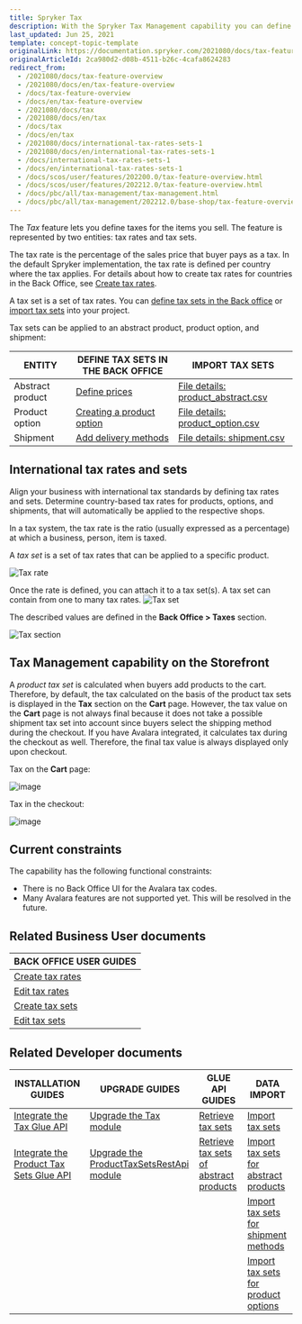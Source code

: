 ```yaml
---
title: Spryker Tax
description: With the Spryker Tax Management capability you can define taxes for the items you sell.
last_updated: Jun 25, 2021
template: concept-topic-template
originalLink: https://documentation.spryker.com/2021080/docs/tax-feature-overview
originalArticleId: 2ca980d2-d08b-4511-b26c-4cafa8624283
redirect_from:
  - /2021080/docs/tax-feature-overview
  - /2021080/docs/en/tax-feature-overview
  - /docs/tax-feature-overview
  - /docs/en/tax-feature-overview
  - /2021080/docs/tax
  - /2021080/docs/en/tax
  - /docs/tax
  - /docs/en/tax
  - /2021080/docs/international-tax-rates-sets-1
  - /2021080/docs/en/international-tax-rates-sets-1
  - /docs/international-tax-rates-sets-1
  - /docs/en/international-tax-rates-sets-1
  - /docs/scos/user/features/202200.0/tax-feature-overview.html
  - /docs/scos/user/features/202212.0/tax-feature-overview.html
  - /docs/pbc/all/tax-management/tax-management.html
  - /docs/pbc/all/tax-management/202212.0/base-shop/tax-feature-overview.html
---
```


The *Tax* feature lets you define taxes for the items you sell. The feature is represented by two entities: tax rates and tax sets.

The tax rate is the percentage of the sales price that buyer pays as a tax. In the default Spryker implementation, the tax rate is defined per country where the tax applies. For details about how to create tax rates for countries in the Back Office, see [Create tax rates](/docs/pbc/all/tax-management/{{site.version}}/spryker-tax/spryker-tax/configure-spryker-tax/create-tax-rates.html).

A tax set is a set of tax rates. You can [define tax sets in the Back office](/docs/pbc/all/tax-management/{{site.version}}/spryker-tax/spryker-tax/configure-spryker-tax/create-tax-sets.html) or [import tax sets](/docs/pbc/all/tax-management/{{site.version}}/base-shop/import-and-export-data/import-file-details-tax-sets.csv.html) into your project.

Tax sets can be applied to an abstract product, product option, and shipment:


| ENTITY | DEFINE TAX SETS IN THE BACK OFFICE  | IMPORT TAX SETS |
| --- | --- | --- |
| Abstract product | [Define prices](/docs/pbc/all/product-information-management/{{page.version}}/spryker-tax/configure-spryker-tax/products/manage-abstract-products-and-product-bundles/create-abstract-products-and-product-bundles.html#define-prices) | [File details: product_abstract.csv](/docs/pbc/all/product-information-management/{{site.version}}/base-shop/import-and-export-data/products-data-import/import-file-details-product-abstract.csv.html) |
| Product option | [Creating a product option](/docs/pbc/all/product-information-management/{{site.version}}/spryker-tax/configure-spryker-tax/product-options/create-product-options.html) | [File details: product_option.csv](/docs/pbc/all/product-information-management/{{site.version}}/base-shop/import-and-export-data/product-options/import-file-details-product-option.csv.html) |
| Shipment | [Add delivery methods](/docs/pbc/all/carrier-management/{{site.version}}/spryker-tax/configure-spryker-tax/add-delivery-methods.html) | [File details: shipment.csv](/docs/scos/dev/data-import/{{site.version}}/data-import-categories/commerce-setup/file-details-shipment.csv.html) |

## International tax rates and sets

Align your business with international tax standards by defining tax rates and sets. Determine country-based tax rates for products, options, and shipments, that will automatically be applied to the respective shops.

In a tax system, the tax rate is the ratio (usually expressed as a percentage) at which a business, person, item is taxed.

A *tax set* is a set of tax rates that can be applied to a specific product.

![Tax rate](https://spryker.s3.eu-central-1.amazonaws.com/docs/Features/Tax/International+Tax+Rates+&+Sets/tax-rate.gif)

Once the rate is defined, you can attach it to a tax set(s). A tax set can contain from one to many tax rates.
![Tax set](https://spryker.s3.eu-central-1.amazonaws.com/docs/Features/Tax/International+Tax+Rates+&+Sets/tax-set.gif)

The described values are defined in the **Back Office&nbsp;<span aria-label="and then">></span> Taxes** section.

![Tax section](https://spryker.s3.eu-central-1.amazonaws.com/docs/Features/Tax/International+Tax+Rates+&+Sets/taxes-section.gif)

## Tax Management capability on the Storefront

A *product tax set* is calculated when buyers add products to the cart. Therefore, by default, the tax calculated on the basis of the product tax sets is displayed in the **Tax** section on the **Cart** page. However, the tax value on the **Cart** page is not always final because it does not take a possible shipment tax set into account since buyers select the shipping method during the checkout. If you have Avalara integrated, it calculates tax during the checkout as well. Therefore, the final tax value is always displayed only upon checkout.

Tax on the **Cart** page:

![image](https://spryker.s3.eu-central-1.amazonaws.com/docs/Features/Tax/tax-in-cart.png)

Tax in the checkout:

![image](https://spryker.s3.eu-central-1.amazonaws.com/docs/Features/Tax/tax-in-checkout.png)

## Current constraints

The capability has the following functional constraints:

* There is no Back Office UI for the Avalara tax codes.
* Many Avalara features are not supported yet. This will be resolved in the future.

## Related Business User documents

|BACK OFFICE USER GUIDES|
|---|
| [Create tax rates](/docs/pbc/all/tax-management/{{site.version}}/base-shop/manage-in-the-back-office/create-tax-rates.html) |
| [Edit tax rates](/docs/pbc/all/tax-management/{{site.version}}/base-shop/manage-in-the-back-office/edit-tax-rates.html) |
| [Create tax sets](/docs/pbc/all/tax-management/{{site.version}}/base-shop/manage-in-the-back-office/create-tax-sets.html) |
| [Edit tax sets](/docs/pbc/all/tax-management/{{site.version}}/base-shop/manage-in-the-back-office/edit-tax-sets.html) |

## Related Developer documents

| INSTALLATION GUIDES | UPGRADE GUIDES | GLUE API GUIDES | DATA IMPORT |
|---|---|---|---|
| [Integrate the Tax Glue API](/docs/pbc/all/tax-management/{{site.version}}/base-shop/install-and-upgrade/install-the-tax-glue-api.html) | [Upgrade the Tax module](/docs/pbc/all/tax-management/{{site.version}}/base-shop/install-and-upgrade/upgrade-the-tax-module.html) | [Retrieve tax sets](/docs/pbc/all/tax-management/{{site.version}}/base-shop/manage-using-glue-api/retrieve-tax-sets.html)  | [Import tax sets](/docs/pbc/all/tax-management/{{site.version}}/base-shop/import-and-export-data/import-file-details-tax-sets.csv.html) |
| [Integrate the Product Tax Sets Glue API](/docs/pbc/all/tax-management/{{site.version}}/base-shop/install-and-upgrade/install-the-product-tax-sets-glue-api.html) | [Upgrade the ProductTaxSetsRestApi module](/docs/pbc/all/tax-management/{{site.version}}/base-shop/install-and-upgrade/upgrade-the-producttaxsetsrestapi-module.html) | [Retrieve tax sets of abstract products](/docs/pbc/all/tax-management/{{site.version}}/base-shop/manage-using-glue-api/retrieve-tax-sets-when-retrieving-abstract-products.html) | [Import tax sets for abstract products](/docs/pbc/all/tax-management/{{site.version}}/base-shop/import-and-export-data/import-file-details-product-abstract.csv.html) |
| | | | [Import tax sets for shipment methods](/docs/pbc/all/tax-management/{{site.version}}/base-shop/import-and-export-data/import-file-details-shipment.csv.html) |
| | | | [Import tax sets for product options](/docs/pbc/all/tax-management/{{site.version}}/base-shop/import-and-export-data/import-file-details-product-option.csv.html) |
